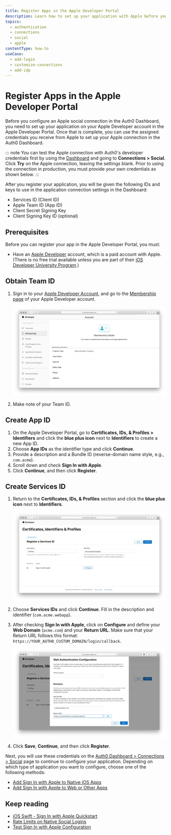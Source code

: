```yaml
---
title: Register Apps in the Apple Developer Portal
description: Learn how to set up your application with Apple before you set up your Apple connection in the Auth0 Dashboard.
topics:
  - authentication
  - connections
  - social
  - apple
contentType: how-to
useCase:
  - add-login
  - customize-connections
  - add-idp
---
```

# Register Apps in the Apple Developer Portal

Before you configure an Apple social connection in the Auth0 Dashboard, you need to set up your application on your Apple Developer account in the Apple Developer Portal. Once that is complete, you can use the assigned credentials you receive from Apple to set up your Apple connection in the Auth0 Dashboard. 

::: note
You can test the Apple connection with Auth0's developer credentials first by using the [Dashboard](${manage_url}) and going to **Connections > Social**. Click **Try** on the Apple connection, leaving the settings blank. Prior to using the connection in production, you must provide your own credentials as shown below.
:::

After you register your application, you will be given the following IDs and keys to use in the application connection settings in the Dashboard:

  * Services ID (Client ID)
  * Apple Team ID (App ID)
  * Client Secret Signing Key
  * Client Signing Key ID (optional)

## Prerequisites

Before you can register your app in the Apple Developer Portal, you must:

* Have an [Apple Developer](https://developer.apple.com/programs/) account, which is a paid account with Apple. (There is no free trial available unless you are part of their [iOS Developer University Program](https://developer.apple.com/support/compare-memberships/).)

## Obtain Team ID

1. Sign in to your [Apple Developer Account](https://developer.apple.com/account/#/overview/), and go to the [Membership page](https://developer.apple.com/account/#/membership/) of your Apple Developer account.

    ![Membership Page](/media/articles/connections/social/apple/apple-membership.jpg)

2. Make note of your Team ID.

## Create App ID

1. On the Apple Developer Portal, go to **Certificates, IDs, & Profiles > Identifiers** and click the **blue plus icon** next to **Identifiers** to create a new App ID.
2. Choose **App IDs** as the identifier type and click **Continue**.
3. Provide a description and a Bundle ID (reverse-domain name style, e.g., `com.acme`).
4. Scroll down and check **Sign In with Apple**.
5. Click **Continue**, and then click **Register**.

## Create Services ID

1. Return to the **Certificates, IDs, & Profiles** section and click the **blue plus icon** next to **Identifiers**.

    ![Register Services ID](/media/articles/connections/social/apple/apple-registerservicesid.jpg)

2. Choose **Services IDs** and click **Continue**. Fill in the description and identifier (`com.acme.webapp`).
3. After checking **Sign In with Apple**, click on **Configure** and define your **Web Domain** (`acme.com`) and your **Return URL**. Make sure that your Return URL follows this format: `https://YOUR_AUTH0_CUSTOM_DOMAIN/login/callback`.

    ![Configure URLs](/media/articles/connections/social/apple/apple-configureurls.jpg)

4. Click **Save**, **Continue**, and then click **Register**.

Next, you will use these credentials on the [Auth0 Dashboard > Connections > Social](${manage_url}/#/connections/social) page to continue to configure your application. Depending on which type of application you want to configure, choose one of the following methods:

* [Add Sign In with Apple to Native iOS Apps](/connections/apple-siwa/add-siwa-to-native-app)
* [Add Sign In with Apple to Web or Other Apps](/connections/apple-siwa/add-siwa-to-web-app)

## Keep reading

* [iOS Swift - Sign In with Apple Quickstart](/quickstart/native/ios-swift-siwa)
* [Rate Limits on Native Social Logins](/policies/rate-limits#limits-on-native-social-logins)
* [Test Sign In with Apple Configuration](/connections/apple-siwa/test-siwa-connection)
